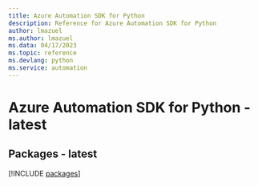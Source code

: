 ```yaml
---
title: Azure Automation SDK for Python
description: Reference for Azure Automation SDK for Python
author: lmazuel
ms.author: lmazuel
ms.data: 04/17/2023
ms.topic: reference
ms.devlang: python
ms.service: automation
---
```

# Azure Automation SDK for Python - latest
## Packages - latest
[!INCLUDE [packages](automation-index.md)]